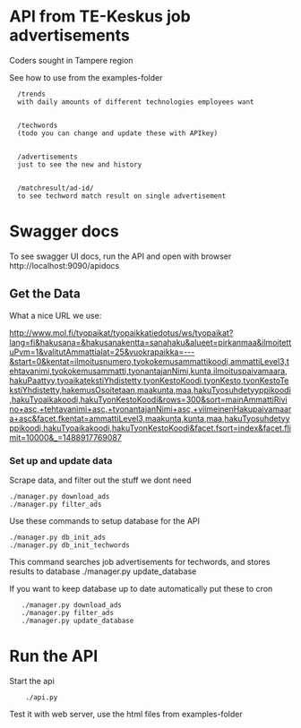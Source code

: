 # API from TE-Keskus job advertisements

Coders sought in Tampere region

See how to use from the examples-folder

      /trends
      with daily amounts of different technologies employees want


      /techwords
      (todo you can change and update these with APIkey)


      /advertisements
      just to see the new and history


      /matchresult/ad-id/
      to see techword match result on single advertisement



# Swagger docs
To see swagger UI docs, run the API and open with browser http://localhost:9090/apidocs


## Get the Data

What a nice URL we use:

http://www.mol.fi/tyopaikat/tyopaikkatiedotus/ws/tyopaikat?lang=fi&hakusana=&hakusanakentta=sanahaku&alueet=pirkanmaa&ilmoitettuPvm=1&valitutAmmattialat=25&vuokrapaikka=---&start=0&kentat=ilmoitusnumero,tyokokemusammattikoodi,ammattiLevel3,tehtavanimi,tyokokemusammatti,tyonantajanNimi,kunta,ilmoituspaivamaara,hakuPaattyy,tyoaikatekstiYhdistetty,tyonKestoKoodi,tyonKesto,tyonKestoTekstiYhdistetty,hakemusOsoitetaan,maakunta,maa,hakuTyosuhdetyyppikoodi,hakuTyoaikakoodi,hakuTyonKestoKoodi&rows=300&sort=mainAmmattiRivino+asc,+tehtavanimi+asc,+tyonantajanNimi+asc,+viimeinenHakupaivamaara+asc&facet.fkentat=ammattiLevel3,maakunta,kunta,maa,hakuTyosuhdetyyppikoodi,hakuTyoaikakoodi,hakuTyonKestoKoodi&facet.fsort=index&facet.flimit=10000&_=1488917769087


### Set up and update data
Scrape data, and filter out the stuff we dont need

    ./manager.py download_ads
    ./manager.py filter_ads


Use these commands to setup database for the API

    ./manager.py db_init_ads
    ./manager.py db_init_techwords


This command searches job advertisements for techwords, and stores results to database
    ./manager.py update_database



If you want to keep database up to date automatically put these to cron

       ./manager.py download_ads
       ./manager.py filter_ads
       ./manager.py update_database




# Run the API
Start the api

        ./api.py

Test it with web server, use the html files from examples-folder
